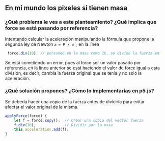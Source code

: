 ## En mi mundo los pixeles si tienen masa
### ¿Qué problema le ves a este planteamiento? ¿Qué implica que force se está pasando por referencia?
Intentando calcular la aceleración manipulando la fórmula que propone la segunda ley de Newton `a = F / m `, en la línea
``` js
 force.div(10); // pensando en la masa como 10, se divide la fuerza entre la masa
```

Se está cometiendo un error, pues al force ser un valor pasado por referencia, en la línea anterior se está haciendo el valor de force igual a esta división, es decir, cambia la fuerza original que se tenía y no solo la aceleración.
### ¿Qué solución propones? ¿Cómo lo implementarías en p5.js?
Se debería hacer una copia de la fuerza antes de dividirla para evitar afectar el valor original de la misma.
``` js
applyForce(force) {
    let f = force.copy();  // Crear una copia del vector fuerza
    f.div(10);             // Dividir por la masa
    this.acceleration.add(f); 
}
```
